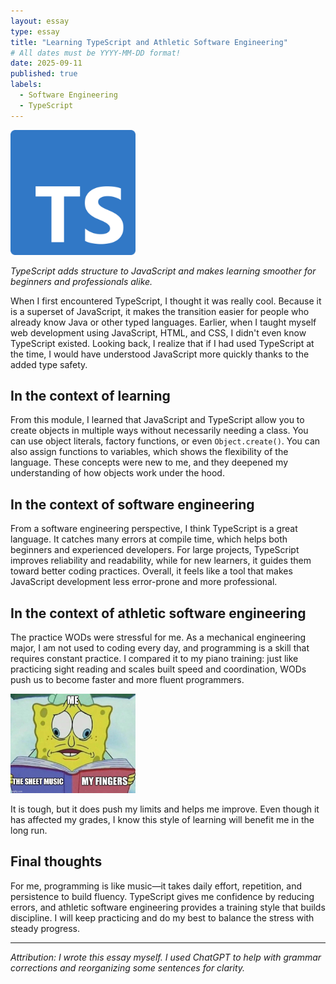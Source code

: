 ```yaml
---
layout: essay
type: essay
title: "Learning TypeScript and Athletic Software Engineering"
# All dates must be YYYY-MM-DD format!
date: 2025-09-11
published: true
labels:
  - Software Engineering
  - TypeScript
---
```


<img width="200px" class="rounded float-start pe-4" src="../img/Typescript.png">

*TypeScript adds structure to JavaScript and makes learning smoother for beginners and professionals alike.*

When I first encountered TypeScript, I thought it was really cool. Because it is a superset of JavaScript, it makes the transition easier for people who already know Java or other typed languages. Earlier, when I taught myself web development using JavaScript, HTML, and CSS, I didn't even know TypeScript existed. Looking back, I realize that if I had used TypeScript at the time, I would have understood JavaScript more quickly thanks to the added type safety.  

## In the context of learning

From this module, I learned that JavaScript and TypeScript allow you to create objects in multiple ways without necessarily needing a class. You can use object literals, factory functions, or even `Object.create()`. You can also assign functions to variables, which shows the flexibility of the language. These concepts were new to me, and they deepened my understanding of how objects work under the hood.  

## In the context of software engineering

From a software engineering perspective, I think TypeScript is a great language. It catches many errors at compile time, which helps both beginners and experienced developers. For large projects, TypeScript improves reliability and readability, while for new learners, it guides them toward better coding practices. Overall, it feels like a tool that makes JavaScript development less error-prone and more professional.  

## In the context of athletic software engineering

The practice WODs were stressful for me. As a mechanical engineering major, I am not used to coding every day, and programming is a skill that requires constant practice. I compared it to my piano training: just like practicing sight reading and scales built speed and coordination, WODs push us to become faster and more fluent programmers.  

<img width="200px" class="rounded float-start pe-4" src="../img/5t7xin.jpg">

It is tough, but it does push my limits and helps me improve. Even though it has affected my grades, I know this style of learning will benefit me in the long run.  

## Final thoughts

For me, programming is like music—it takes daily effort, repetition, and persistence to build fluency. TypeScript gives me confidence by reducing errors, and athletic software engineering provides a training style that builds discipline. I will keep practicing and do my best to balance the stress with steady progress.  

---

*Attribution: I wrote this essay myself. I used ChatGPT to help with grammar corrections and reorganizing some sentences for clarity.*  
